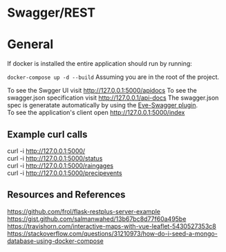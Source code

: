# Swagger/REST

# General
If docker is installed the entire application should run by running:

`
docker-compose up -d --build
`
Assuming you are in the root of the project.  

To see the Swgger UI visit http://127.0.0.1:5000/apidocs
To see the swagger.json specification visit http://127.0.0.1/api-docs
The swagger.json spec is generatate automatically by using the [Eve-Swagger plugin](https://github.com/pyeve/eve-swagger).  
To see the application's client open http://127.0.0.1:5000/index  

## Example curl calls
curl -i http://127.0.0.1:5000/  
curl -i http://127.0.0.1:5000/status  
curl -i http://127.0.0.1:5000/raingages  
curl -i http://127.0.0.1:5000/precipevents  

## Resources and References
https://github.com/frol/flask-restplus-server-example  
https://gist.github.com/salmanwahed/13b67bc8d77f60a495be  
https://travishorn.com/interactive-maps-with-vue-leaflet-5430527353c8  
https://stackoverflow.com/questions/31210973/how-do-i-seed-a-mongo-database-using-docker-compose  
